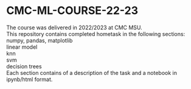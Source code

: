 # CMC-ML-COURSE-22-23
The course was delivered in 2022/2023 at CMC MSU.  
This repository contains completed hometask in the following sections:  
    numpy, pandas, matplotlib  
    linear model  
    knn  
    svm  
    decision trees  
Each section contains of a description of the task and a notebook in ipynb/html format.
